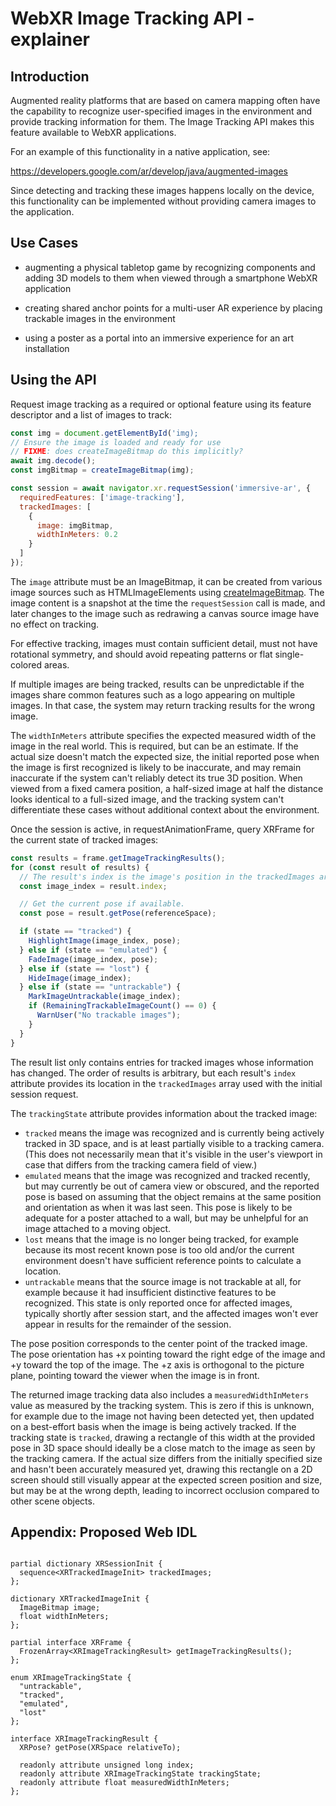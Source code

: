 # WebXR Image Tracking API - explainer

## Introduction

Augmented reality platforms that are based on camera mapping often have the capability to recognize user-specified images in the environment and provide tracking information for them. The Image Tracking API makes this feature available to WebXR applications.

For an example of this functionality in a native application, see:

  https://developers.google.com/ar/develop/java/augmented-images

Since detecting and tracking these images happens locally on the device, this functionality can be implemented without providing camera images to the application.

## Use Cases

- augmenting a physical tabletop game by recognizing components and adding 3D models to them when viewed through a smartphone WebXR application

- creating shared anchor points for a multi-user AR experience by placing trackable images in the environment

- using a poster as a portal into an immersive experience for an art installation

## Using the API

Request image tracking as a required or optional feature using its feature descriptor and a list of images to track:

```js
const img = document.getElementById('img);
// Ensure the image is loaded and ready for use
// FIXME: does createImageBitmap do this implicitly?
await img.decode();
const imgBitmap = createImageBitmap(img);

const session = await navigator.xr.requestSession('immersive-ar', {
  requiredFeatures: ['image-tracking'],
  trackedImages: [
    {
      image: imgBitmap,
      widthInMeters: 0.2
    }
  ]
});
```

The `image` attribute must be an ImageBitmap, it can be created from various image sources such as HTMLImageElements using [createImageBitmap](https://developer.mozilla.org/en-US/docs/Web/API/WindowOrWorkerGlobalScope/createImageBitmap). The image content is a snapshot at the time the `requestSession` call is made, and later changes to the image such as redrawing a canvas source image have no effect on tracking.

For effective tracking, images must contain sufficient detail, must not have rotational symmetry, and should avoid repeating patterns or flat single-colored areas.

If multiple images are being tracked, results can be unpredictable if the images share common features such as a logo appearing on multiple images. In that case, the system may return tracking results for the wrong image.

The `widthInMeters` attribute specifies the expected measured width of the image in the real world. This is required, but can be an estimate. If the actual size doesn't match the expected size, the initial reported pose when the image is first recognized is likely to be inaccurate, and may remain inaccurate if the system can't reliably detect its true 3D position. When viewed from a fixed camera position, a half-sized image at half the distance looks identical to a full-sized image, and the tracking system can't differentiate these cases without additional context about the environment.

Once the session is active, in requestAnimationFrame, query XRFrame for the current state of tracked images:

```js
const results = frame.getImageTrackingResults();
for (const result of results) {
  // The result's index is the image's position in the trackedImages array specified at session creation
  const image_index = result.index;

  // Get the current pose if available.
  const pose = result.getPose(referenceSpace);

  if (state == "tracked") {
    HighlightImage(image_index, pose);
  } else if (state == "emulated") {
    FadeImage(image_index, pose);
  } else if (state == "lost") {
    HideImage(image_index);
  } else if (state == "untrackable") {
    MarkImageUntrackable(image_index);
    if (RemainingTrackableImageCount() == 0) {
      WarnUser("No trackable images");
    }
  }
}
```

The result list only contains entries for tracked images whose information has changed. The order of results is arbitrary, but each result's `index` attribute provides its location in the `trackedImages` array used with the initial session request.

The `trackingState` attribute provides information about the tracked image:

* `tracked` means the image was recognized and is currently being actively tracked in 3D space, and is at least partially visible to a tracking camera. (This does not necessarily mean that it's visible in the user's viewport in case that differs from the tracking camera field of view.)
* `emulated` means that the image was recognized and tracked recently, but may currently be out of camera view or obscured, and the reported pose is based on assuming that the object remains at the same position and orientation as when it was last seen. This pose is likely to be adequate for a poster attached to a wall, but may be unhelpful for an image attached to a moving object.
* `lost` means that the image is no longer being tracked, for example because its most recent known pose is too old and/or the current environment doesn't have sufficient reference points to calculate a location.
* `untrackable` means that the source image is not trackable at all, for example because it had insufficient distinctive features to be recognized. This state is only reported once for affected images, typically shortly after session start, and the affected images won't ever appear in results for the remainder of the session.

The pose position corresponds to the center point of the tracked image. The pose orientation has +x pointing toward the right edge of the image and +y toward the top of the image. The +z axis is orthogonal to the picture plane, pointing toward the viewer when the image is in front.

The returned image tracking data also includes a `measuredWidthInMeters` value as measured by the tracking system. This is zero if this is unknown, for example due to the image not having been detected yet, then updated on a best-effort basis when the image is being actively tracked. If the tracking state is `tracked`, drawing a rectangle of this width at the provided pose in 3D space should ideally be a close match to the image as seen by the tracking camera. If the actual size differs from the initially specified size and hasn't been accurately measured yet, drawing this rectangle on a 2D screen should still visually appear at the expected screen position and size, but may be at the wrong depth, leading to incorrect occlusion compared to other scene objects.

## Appendix: Proposed Web IDL

```webidl

partial dictionary XRSessionInit {
  sequence<XRTrackedImageInit> trackedImages;
};

dictionary XRTrackedImageInit {
  ImageBitmap image;
  float widthInMeters;
};

partial interface XRFrame {
  FrozenArray<XRImageTrackingResult> getImageTrackingResults();
};

enum XRImageTrackingState {
  "untrackable",
  "tracked",
  "emulated",
  "lost"
};

interface XRImageTrackingResult {
  XRPose? getPose(XRSpace relativeTo);

  readonly attribute unsigned long index;
  readonly attribute XRImageTrackingState trackingState;
  readonly attribute float measuredWidthInMeters;
};
```
